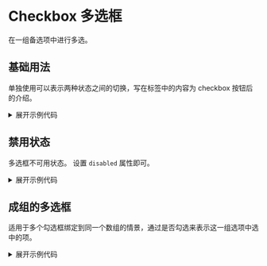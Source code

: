 <script setup>
import Basic from './component/Basic.vue'
import CheckboxGroup from './component/CheckboxGroup.vue'
import Disabled from './component/Disabled.vue'
</script>

# Checkbox 多选框

在一组备选项中进行多选。

## 基础用法

单独使用可以表示两种状态之间的切换，写在标签中的内容为 checkbox 按钮后的介绍。

<div class="example">
 <Basic/>
</div>

<details>
<summary>展开示例代码</summary>

```vue
<template>
  <div>
    <a-button>default</a-button>
    <a-button type="primary">primary</a-button>
    <a-button type="success">success</a-button>
    <a-button type="warning">warning</a-button>
    <a-button type="danger">error</a-button>
    <a-button type="info">info</a-button>
  </div>
</template>
<script lang="ts" setup>
import { YButton } from "amu-ui";
</script>
```

</details>

## 禁用状态

多选框不可用状态。
设置 `disabled` 属性即可。

<div class="example">
 <Disabled/>
</div>

<details>
<summary>展开示例代码</summary>

```vue
<template>
  <a-checkbox v-model="checked1" disabled>Disabled 1</a-checkbox>
  <a-checkbox v-model="checked2" disabled>Disabled 2</a-checkbox>
  <a-checkbox>Normal</a-checkbox>
</template>

<script lang="ts" setup>
import { ref } from "vue";
import { YCheckbox } from "amu-ui";

const checked1 = ref(false);
const checked2 = ref(true);
</script>
```

</details>

## 成组的多选框

适用于多个勾选框绑定到同一个数组的情景，通过是否勾选来表示这一组选项中选中的项。

<div class="example">
 <CheckboxGroup/>
</div>

<details>
<summary>展开示例代码</summary>

```vue
<template>
  <div style="margin-bottom: 10px">
    checkedList：<a-tag type="info" v-for="item in checkedList" :key="item"
      >选项 {{ item }}
    </a-tag>
  </div>
  <a-checkbox-group v-model="checkedList" :options="options"></a-checkbox-group>
</template>

<script lang="ts" setup>
import { ref } from "vue";
import { YCheckboxGroup, YTag } from "amu-ui";

const checkedList = ref<Array<any>>([1, 2]);
const options = ref([
  {
    label: "选项一",
    value: 1,
  },
  {
    label: "选项二",
    value: 2,
  },
  {
    label: "选项三",
    value: 3,
    disabled: true,
  },
  {
    label: "选项四",
    value: 4,
  },
  {
    label: "选项五",
    value: 5,
  },
]);
</script>
```

</details>
